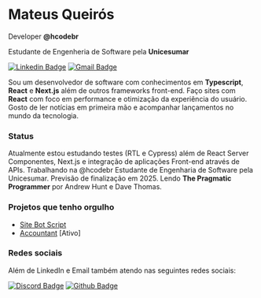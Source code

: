 # Mateus Queirós

Developer **@hcodebr**

Estudante de Engenheria de Software pela **Unicesumar**

[![Linkedin Badge](https://img.shields.io/badge/-Mateus%20Queirós-ff760c?style=flat-square&logo=Linkedin&logoColor=white&link=https://www.linkedin.com/in/mateuscqueiros/)](https://www.linkedin.com/in/mateus-queir%C3%B3s-215a671a6/) [![Gmail Badge](https://img.shields.io/badge/-mateuscqueiros@gmail.com-ff760c?style=flat-square&logo=Gmail&logoColor=white&link=mailto:mateuscqueiros@gmail.com)](mailto:mateuscqueiros@gmail.com)

Sou um desenvolvedor de software com conhecimentos em **Typescript**, **React** e **Next.js** além de outros frameworks front-end.
Faço sites com **React** com foco em performance e otimização da experiência do usuário.  Gosto de ler notícias em primeira mão e acompanhar lançamentos no mundo da tecnologia.

### Status

Atualmente estou estudando testes (RTL e Cypress) além de React Server Componentes, Next.js e integração de aplicações Front-end através de APIs.
Trabalhando na @hcodebr
Estudante de Engenharia de Software pela Unicesumar. Previsão de finalização em 2025.
Lendo **The Pragmatic Programmer** por Andrew Hunt e Dave Thomas.

### Projetos que tenho orgulho

- [Site Bot Script](https://script-bot.vercel.app/)
- [Accountant](https://github.com/mateuscqueiros/accountant) [Ativo]

### Redes sociais

Além de LinkedIn e Email também atendo nas seguintes redes sociais:

[![Discord Badge](https://img.shields.io/badge/-Hcode%20BR-ff760c?style=flat-square&labelColor=ff760c&logo=discord&logoColor=white&link=https://discord.gg/p5MtAkGejK)](https://discord.gg/p5MtAkGejK)
[![Github Badge](https://img.shields.io/badge/-@mateuscqueiros-ff760c?style=flat-square&labelColor=ff760c&logo=github&logoColor=white&link=https://github.com/mateuscqueiros)](https://github.com/mateuscqueiros)
